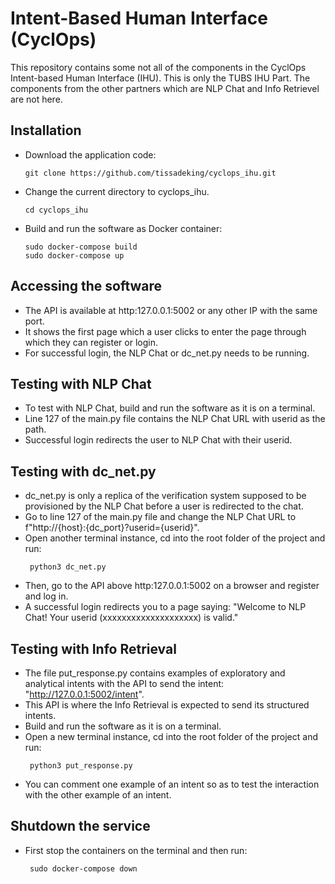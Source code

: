 # Intent-Based Human Interface (CyclOps)

This repository contains some not all of the components in the CyclOps Intent-based Human Interface (IHU).
This is only the TUBS IHU Part. The components from the other partners which are NLP Chat and Info Retrievel are not here.

## Installation

- Download the application code:
    ```
    git clone https://github.com/tissadeking/cyclops_ihu.git
    ```
- Change the current directory to cyclops_ihu.
    ```
    cd cyclops_ihu

- Build and run the software as Docker container:
    ```
    sudo docker-compose build
    sudo docker-compose up
    ```
## Accessing the software
- The API is available at http:127.0.0.1:5002 or any other IP with the same port.
- It shows the first page which a user clicks to enter the page through which they can register or login.
- For successful login, the NLP Chat or dc_net.py needs to be running. 

## Testing with NLP Chat
- To test with NLP Chat, build and run the software as it is on a terminal.
- Line 127 of the main.py file contains the NLP Chat URL with userid as the path.
- Successful login redirects the user to NLP Chat with their userid.

## Testing with dc_net.py
- dc_net.py is only a replica of the verification system supposed to be provisioned by the NLP Chat before a user is redirected to the chat.
- Go to line 127 of the main.py file and change the NLP Chat URL to f"http://{host}:{dc_port}?userid={userid}".
- Open another terminal instance, cd into the root folder of the project and run:
   ```
    python3 dc_net.py
- Then, go to the API above http:127.0.0.1:5002 on a browser and register and log in.
- A successful login redirects you to a page saying: "Welcome to NLP Chat! Your userid (xxxxxxxxxxxxxxxxxxxx) is valid."

## Testing with Info Retrieval
- The file put_response.py contains examples of exploratory and analytical intents with the API to send the intent: "http://127.0.0.1:5002/intent".
- This API is where the Info Retrieval is expected to send its structured intents.
- Build and run the software as it is on a terminal.
- Open a new terminal instance, cd into the root folder of the project and run:
   ```
    python3 put_response.py
- You can comment one example of an intent so as to test the interaction with the other example of an intent.

## Shutdown the service
- First stop the containers on the terminal and then run:
   ```
    sudo docker-compose down